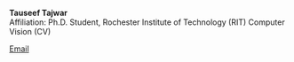 **Tauseef Tajwar**  
Affiliation: Ph.D. Student, Rochester Institute of Technology (RIT)
Computer Vision (CV)

[Email](mailto:tauseeftajwar@iut-dhaka.edu)
